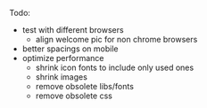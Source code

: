 Todo:
 - test with different browsers
   - align welcome pic for non chrome browsers 
 - better spacings on mobile
 - optimize performance
   - shrink icon fonts to include only used ones
   - shrink images
   - remove obsolete libs/fonts
   - remove obsolete css
